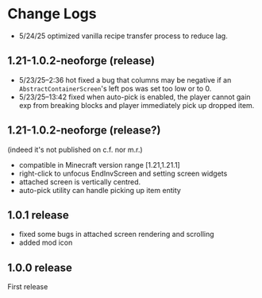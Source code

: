 Change Logs
====


* 5/24/25 optimized vanilla recipe transfer process to reduce lag.

1.21-1.0.2-neoforge (release)
--------------------------
* 5/23/25–2:36 hot fixed a bug that columns may be negative if an `AbstractContainerScreen`'s left pos was set too low or to 0.
* 5/23/25–13:42 fixed when auto-pick is enabled, the player cannot gain exp from breaking blocks and player immediately pick up dropped item.

1.21-1.0.2-neoforge (release?)
----------
(indeed it's not published on c.f. nor m.r.)
* compatible in Minecraft version range \[1.21,1.21.1]
* right-click to unfocus EndInvScreen and setting screen widgets
* attached screen is vertically centred.
* auto-pick utility can handle picking up item entity

1.0.1 release 
-----------
* fixed some bugs in attached screen rendering and scrolling
* added mod icon

1.0.0 release
---------
First release